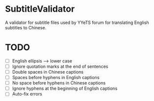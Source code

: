 SubtitleValidator
=================

A validator for subtitle files used by YYeTS forum for translating English subtitles to Chinese.

TODO
====

- [ ] English ellipsis --> lower case
- [ ] Ignore quotation marks at the end of sentences
- [ ] Double spaces in Chinese captions
- [ ] Spaces before hyphens in English captions
- [ ] No space before hyphens in Chinese captions
- [ ] Ignore hyphens at the beginning of English captions
- [ ] Auto-fix errors
